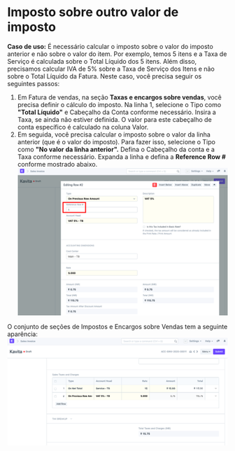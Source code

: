# Imposto sobre outro valor de imposto


**Caso de uso:** É necessário calcular o imposto sobre o valor do imposto anterior e não sobre o valor do item.
Por exemplo, temos 5 itens e a Taxa de Serviço é calculada sobre o Total Líquido dos 5 itens. Além disso, precisamos calcular IVA de 5% sobre a Taxa de Serviço dos Itens e não sobre o Total Líquido da Fatura. Neste caso, você precisa seguir os seguintes passos:
1) Em Fatura de vendas, na seção **Taxas e encargos sobre vendas**, você precisa definir o cálculo do imposto. Na linha 1, selecione o Tipo como **"Total Líquido"** e Cabeçalho da Conta conforme necessário. Insira a Taxa, se ainda não estiver definida. O valor para este cabeçalho de conta específico é calculado na coluna Valor.
2) Em seguida, você precisa calcular o imposto sobre o valor da linha anterior (que é o valor do imposto). Para fazer isso, selecione o Tipo como **"No valor da linha anterior".** Defina o Cabeçalho da conta e a Taxa conforme necessário. Expanda a linha e defina a **Reference Row #** conforme mostrado abaixo.
![](/files/pOxAhCQ.png)
  
O conjunto de seções de Impostos e Encargos sobre Vendas tem a seguinte aparência:
![](/files/BkuU2h9.png)